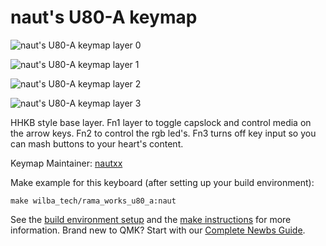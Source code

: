# naut's U80-A keymap

![naut's U80-A keymap layer 0](https://www.icloud.com/iclouddrive/0baLXt9NXOeaCWBwg3aV--83Q#RW-U80-A_naut_layer_0)

![naut's U80-A keymap layer 1](https://www.icloud.com/iclouddrive/0967-fqzvqdihGamLV8-l6_Sg#RW-U80-A_naut_layer_1)

![naut's U80-A keymap layer 2](https://www.icloud.com/iclouddrive/058fa8Yu0pNpsGdM-XrCqYwNg#RW-U80-A_naut_layer_2)

![naut's U80-A keymap layer 3](https://www.icloud.com/iclouddrive/03d3NcV4nNRy6ZjwxnCPsyhiw#RW-U80-A_naut_layer_3)

HHKB style base layer. Fn1 layer to toggle capslock and control media on the arrow keys. Fn2 to control the rgb led's. Fn3 turns off key input so you can mash buttons to your heart's content.

Keymap Maintainer: [nautxx](https://github.com/nautxx)  

Make example for this keyboard (after setting up your build environment):

    make wilba_tech/rama_works_u80_a:naut

See the [build environment setup](https://docs.qmk.fm/#/getting_started_build_tools) and the [make instructions](https://docs.qmk.fm/#/getting_started_make_guide) for more information. Brand new to QMK? Start with our [Complete Newbs Guide](https://docs.qmk.fm/#/newbs).
